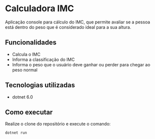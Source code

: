 # Calculadora IMC

Aplicação console para cálculo do IMC, que permite avaliar se a pessoa está dentro do peso que é considerado ideal para a sua altura.

## Funcionalidades

- Calcula o IMC
- Informa a classificação do IMC
- Informa o peso que o usuário deve ganhar ou perder para chegar ao peso normal

## Tecnologias utilizadas

- dotnet 6.0

## Como executar

Realize o clone do repositório e execute o comando:
```
dotnet run
````
